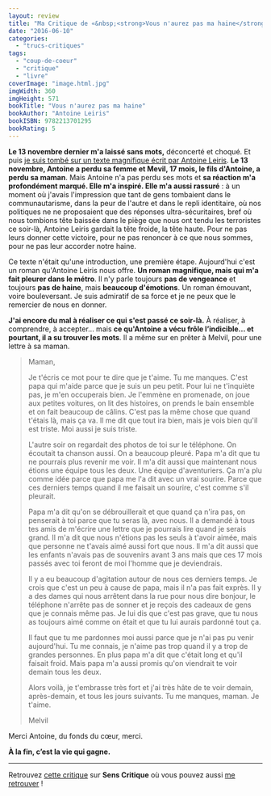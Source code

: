```yaml
---
layout: review
title: "Ma Critique de «&nbsp;<strong>Vous n'aurez pas ma haine</strong>&nbsp;» d'<em>Antoine Leiris</em>"
date: "2016-06-10"
categories: 
  - "trucs-critiques"
tags: 
  - "coup-de-coeur"
  - "critique"
  - "livre"
coverImage: "image.html.jpg"
imgWidth: 360
imgHeight: 571
bookTitle: "Vous n'aurez pas ma haine"
bookAuthor: "Antoine Leiris"
bookISBN: 9782213701295  
bookRating: 5
---
```


**Le 13 novembre dernier m'a laissé sans mots,** déconcerté et choqué. Et puis [je suis tombé sur un texte magnifique écrit par Antoine Leiris](/2015/11/vous-naurez-pas-ma-haine/). **Le 13 novembre, Antoine a perdu sa femme et Mevil, 17 mois, le fils d'Antoine, a perdu sa maman**. Mais Antoine n'a pas perdu ses mots et **sa réaction m'a profondément marqué. Elle m'a inspiré. Elle m'a aussi rassuré** : à un moment où j'avais l'impression que tant de gens tombaient dans le communautarisme, dans la peur de l'autre et dans le repli identitaire, où nos politiques ne ne proposaient que des réponses ultra-sécuritaires, bref où nous tombions tête baissée dans le piège que nous ont tendu les terroristes ce soir-là, Antoine Leiris gardait la tête froide, la tête haute. Pour ne pas leurs donner cette victoire, pour ne pas renoncer à ce que nous sommes, pour ne pas leur accorder notre haine.

Ce texte n'était qu'une introduction, une première étape. Aujourd'hui c'est un roman qu'Antoine Leiris nous offre. **Un roman magnifique, mais qui m'a fait pleurer dans le métro**. Il n'y parle toujours **pas de vengeance** et toujours **pas de haine**, mais **beaucoup d'émotions**. Un roman émouvant, voire bouleversant. Je suis admiratif de sa force et je ne peux que le remercier de nous en donner.

**J'ai encore du mal à réaliser ce qui s'est passé ce soir-là.** À réaliser, à comprendre, à accepter... mais **ce qu'Antoine a vécu frôle l’indicible... et pourtant, il a su trouver les mots**. Il a même sur en prêter à Melvil, pour une lettre à sa maman.

<blockquote class="citation">
<div>
	<p>Maman,</p>
	<p>Je t'écris ce mot pour te dire que je t'aime. Tu me manques. C'est papa qui m'aide parce que je suis un peu petit. Pour lui ne t'inquiète pas, je m'en occuperais bien. Je l'emmène en promenade, on joue aux petites voitures, on lit des histoires, on prends le bain ensemble et on fait beaucoup de câlins. C'est pas la même chose que quand t'étais là, mais ça va. Il me dit que tout ira bien, mais je vois bien qu'il est triste. Moi aussi je suis triste.</p>
	<p>L'autre soir on regardait des photos de toi sur le téléphone. On écoutait ta chanson aussi. On a beaucoup pleuré. Papa m'a dit que tu ne pourrais plus revenir me voir. Il m'a dit aussi que maintenant nous étions une équipe tous les deux. Une équipe d'aventuriers. Ça m'a plu comme idée parce que papa me l'a dit avec un vrai sourire. Parce que ces derniers temps quand il me faisait un sourire, c'est comme s'il pleurait.</p>
	<p>Papa m'a dit qu'on se débrouillerait et que quand ça n'ira pas, on penserait à toi parce que tu seras là, avec nous. Il a demandé à tous tes amis de m'écrire une lettre que je pourrais lire quand je serais grand. Il m'a dit que nous n'étions pas les seuls à t'avoir aimée, mais que personne ne t'avais aimé aussi fort que nous. Il m'a dit aussi que les enfants n'avais pas de souvenirs avant 3 ans mais que ces 17 mois passés avec toi feront de moi l'homme que je deviendrais.</p>
	<p>Il y a eu beaucoup d'agitation autour de nous ces derniers temps. Je crois que c'est un peu à cause de papa, mais il n'a pas fait exprès. Il y a des dames qui nous arrêtent dans la rue pour nous dire bonjour, le téléphone n'arrête pas de sonner et je reçois des cadeaux de gens que je connais même pas. Je lui dis que c'est pas grave, que tu nous as toujours aimé comme on était et que tu lui aurais pardonné tout ça.</p>
	<p>Il faut que tu me pardonnes moi aussi parce que je n'ai pas pu venir aujourd'hui. Tu me connais, je n'aime pas trop quand il y a trop de grandes personnes. En plus papa m'a dit que c'était long et qu'il faisait froid. Mais papa m'a aussi promis qu'on viendrait te voir demain tous les deux.</p>
	<p>Alors voilà, je t'embrasse très fort et j'ai très hâte de te voir demain, après-demain, et tous les jours suivants. Tu me manques, maman. Je t'aime.</p>
	<p>Melvil</p>
</div>
</blockquote>

Merci Antoine, du fonds du cœur, merci.

**À la fin, c’est la vie qui gagne.**

* * *

Retrouvez [cette critique](http://www.senscritique.com/livre/Vous_n_aurez_pas_ma_haine/critique/96725336) sur **Sens Critique** où vous pouvez aussi [me retrouver](http://www.senscritique.com/Arnaud_Malon) !
